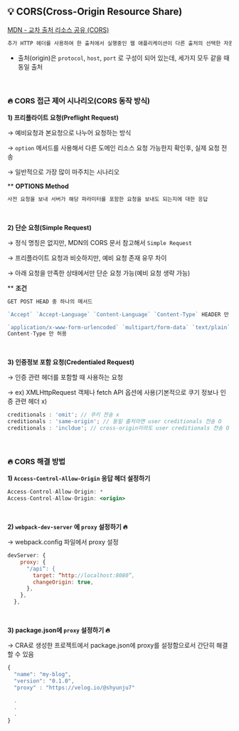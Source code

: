 ## 💡 CORS(Cross-Origin Resource Share)

[MDN - 교차 출처 리소스 공유 (CORS)](https://developer.mozilla.org/ko/docs/Web/HTTP/CORS)
```jsx
추가 HTTP 헤더를 사용하여 한 출처에서 실행중인 웹 애플리케이션이 다른 출처의 선택한 자원에 접근할 수 있는 권한을 부여하도록 브라우저에 알려주는 체제
```


* 출처(origin)은 `protocol`, `host`, `port` 로 구성이 되어 있는데, 세가지 모두 같을 때 동일 출처

<br/>

### 🔥 CORS 접근 제어 시나리오(CORS 동작 방식)

**1) 프리플라이트 요청(Preflight Request)**

→ 예비요청과 본요청으로 나누어 요청하는 방식

→ `option` 메서드를 사용해서 다른 도메인 리소스 요청 가능한지 확인후, 실제 요청 전송

→ 일반적으로 가장 많이 마주치는 시나리오

** **OPTIONS Method**

```jsx
사전 요청을 보내 서버가 해당 파라미터를 포함한 요청을 보내도 되는지에 대한 응답
```

<br/>

**2) 단순 요청(Simple Request)**

→ 정식 명칭은 없지만, MDN의 CORS 문서 참고해서 `Simple Request`

→ 프리플라이트 요청과 비슷하지만, 예비 요청 존재 유무 차이

→ 아래 요청을 만족한 상태에서만 단순 요청 가능(예비 요청 생략 가능)

** **조건**

```jsx
GET POST HEAD 중 하나의 메서드

`Accept` `Accept-Language` `Content-Language` `Content-Type` HEADER 만 허용

`application/x-www-form-urlencoded` `multipart/form-data` `text/plain` 
Content-Type 만 허용
```

<br/>

**3) 인증정보 포함 요청(Credentialed Request)**

→ 인증 관련 헤더를 포함할 때 사용하는 요청

→ ex) XMLHttpRequest 객체나 fetch API 옵션에 사용(기본적으로 쿠기 정보나 인증 관련 헤더 x)

```jsx
creditionals : 'omit'; // 쿠키 전송 x
creditionals : 'same-origin'; // 동일 출처라면 user creditionals 전송 O
creditionals : 'incldue'; // cross-origin이라도 user creditionals 전송 O
```

<br/>

### 🔥 CORS 해결 방법

**1) `Access-Control-Allow-Origin` 응답 헤더 설정하기**

```jsx
Access-Control-Allow-Origin: *
Access-Control-Allow-Origin: <origin>
```

<br/>

**2) `webpack-dev-server` 에 `proxy` 설정하기 🔥**

→ webpack.config 파일에서 proxy 설정

``` js
devServer: {
    proxy: {
      "/api“: {
        target: “http://localhost:8080”,
        changeOrigin: true,
      },
    },
  },
```
<br/>

**3) package.json에 `proxy` 설정하기 🔥**

→ CRA로 생성한 프로젝트에서 package.json에 proxy를 설정함으로서 간단히 해결할 수 있음

```jsx
{
  "name": "my-blog",
  "version": "0.1.0",
  "proxy" : "https://velog.io/@shyunju7"
  
  .
  .
  .
}
```
